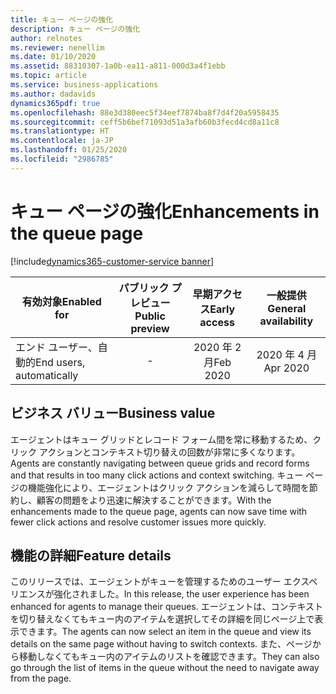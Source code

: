 ```yaml
---
title: キュー ページの強化
description: キュー ページの強化
author: relnotes
ms.reviewer: nenellim
ms.date: 01/10/2020
ms.assetid: 88310307-1a0b-ea11-a811-000d3a4f1ebb
ms.topic: article
ms.service: business-applications
ms.author: dadavids
dynamics365pdf: true
ms.openlocfilehash: 88e3d380eec5f34eef7874ba8f7d4f20a5958435
ms.sourcegitcommit: ceff5b6bef71093d51a3afb60b3fecd4cd8a11c8
ms.translationtype: HT
ms.contentlocale: ja-JP
ms.lasthandoff: 01/25/2020
ms.locfileid: "2986785"
---
```

# <a name="enhancements-in-the-queue-page"></a><span data-ttu-id="01695-103">キュー ページの強化</span><span class="sxs-lookup"><span data-stu-id="01695-103">Enhancements in the queue page</span></span>
[!include[dynamics365-customer-service banner](../includes/dynamics365-customer-service.md)]

| <span data-ttu-id="01695-104">有効対象</span><span class="sxs-lookup"><span data-stu-id="01695-104">Enabled for</span></span>    |  <span data-ttu-id="01695-105">パブリック プレビュー</span><span class="sxs-lookup"><span data-stu-id="01695-105">Public preview</span></span> | <span data-ttu-id="01695-106">早期アクセス</span><span class="sxs-lookup"><span data-stu-id="01695-106">Early access</span></span> | <span data-ttu-id="01695-107">一般提供</span><span class="sxs-lookup"><span data-stu-id="01695-107">General availability</span></span> | 
| ---------- | :----------: |:----------: |:----------: |
|<span data-ttu-id="01695-108">エンド ユーザー、自動的</span><span class="sxs-lookup"><span data-stu-id="01695-108">End users, automatically</span></span>|-|<span data-ttu-id="01695-109">2020 年 2 月</span><span class="sxs-lookup"><span data-stu-id="01695-109">Feb 2020</span></span>| <span data-ttu-id="01695-110">2020 年 4 月</span><span class="sxs-lookup"><span data-stu-id="01695-110">Apr 2020</span></span>|


## <a name="business-value"></a><span data-ttu-id="01695-111">ビジネス バリュー</span><span class="sxs-lookup"><span data-stu-id="01695-111">Business value</span></span>
<!-- bv start -->
<span data-ttu-id="01695-112">エージェントはキュー グリッドとレコード フォーム間を常に移動するため、クリック アクションとコンテキスト切り替えの回数が非常に多くなります。</span><span class="sxs-lookup"><span data-stu-id="01695-112">Agents are constantly navigating between queue grids and record forms and that results in too many click actions and context switching.</span></span> <span data-ttu-id="01695-113">キュー ページの機能強化により、エージェントはクリック アクションを減らして時間を節約し、顧客の問題をより迅速に解決することができます。</span><span class="sxs-lookup"><span data-stu-id="01695-113">With the enhancements made to the queue page, agents can now save time with fewer click actions and resolve customer issues more quickly.</span></span> 
<!-- bv end -->



## <a name="feature-details"></a><span data-ttu-id="01695-114">機能の詳細</span><span class="sxs-lookup"><span data-stu-id="01695-114">Feature details</span></span>
<!--feature detail start -->
<span data-ttu-id="01695-115">このリリースでは、エージェントがキューを管理するためのユーザー エクスペリエンスが強化されました。</span><span class="sxs-lookup"><span data-stu-id="01695-115">In this release, the user experience has been enhanced for agents to manage their queues.</span></span> <span data-ttu-id="01695-116">エージェントは、コンテキストを切り替えなくてもキュー内のアイテムを選択してその詳細を同じページ上で表示できます。</span><span class="sxs-lookup"><span data-stu-id="01695-116">The agents can now select an item in the queue and view its details on the same page without having to switch contexts.</span></span> <span data-ttu-id="01695-117">また、ページから移動しなくてもキュー内のアイテムのリストを確認できます。</span><span class="sxs-lookup"><span data-stu-id="01695-117">They can also go through the list of items in the queue without the need to navigate away from the page.</span></span>
<!--feature detail end -->









